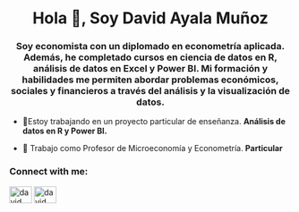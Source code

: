 <h1 align="center">Hola 👋, Soy David Ayala Muñoz</h1>
<h3 align="center">Soy economista con un diplomado en econometría aplicada. Además, he completado cursos en ciencia de datos en R, análisis de datos en Excel y Power BI. Mi formación y habilidades me permiten abordar problemas económicos, sociales y financieros a través del análisis y la visualización de datos.</h3>

- 🔭Estoy trabajando en un proyecto particular de enseñanza. **Análisis de datos en R y Power BI.**

- 👯 Trabajo como Profesor de Microeconomía y Econometría. **Particular**

<h3 align="left">Connect with me:</h3>
<p align="left">
<a href="https://linkedin.com/in/David Ayala Muñoz" target="blank"><img align="center" src="https://raw.githubusercontent.com/rahuldkjain/github-profile-readme-generator/master/src/images/icons/Social/linked-in-alt.svg" alt="david ayala muñoz" height="30" width="40" /></a>
<a href="https://fb.com/David Ayala" target="blank"><img align="center" src="https://raw.githubusercontent.com/rahuldkjain/github-profile-readme-generator/master/src/images/icons/Social/facebook.svg" alt="david ayala" height="30" width="40" /></a>
</p>
